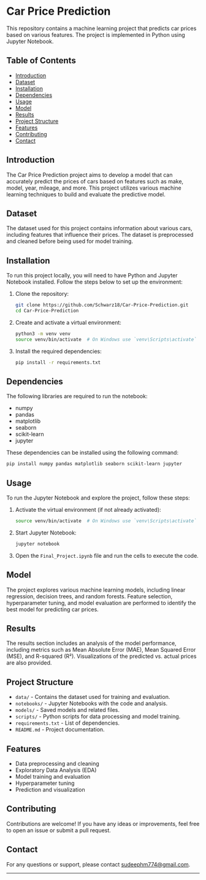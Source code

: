 
# Car Price Prediction

This repository contains a machine learning project that predicts car prices based on various features. The project is implemented in Python using Jupyter Notebook.

## Table of Contents

- [Introduction](#introduction)
- [Dataset](#dataset)
- [Installation](#installation)
- [Dependencies](#dependencies)
- [Usage](#usage)
- [Model](#model)
- [Results](#results)
- [Project Structure](#project-structure)
- [Features](#features)
- [Contributing](#contributing)
- [Contact](#contact)

## Introduction

The Car Price Prediction project aims to develop a model that can accurately predict the prices of cars based on features such as make, model, year, mileage, and more. This project utilizes various machine learning techniques to build and evaluate the predictive model.

## Dataset

The dataset used for this project contains information about various cars, including features that influence their prices. The dataset is preprocessed and cleaned before being used for model training.

## Installation

To run this project locally, you will need to have Python and Jupyter Notebook installed. Follow the steps below to set up the environment:

1. Clone the repository:
    ```bash
    git clone https://github.com/Schwarz18/Car-Price-Prediction.git
    cd Car-Price-Prediction
    ```

2. Create and activate a virtual environment:
    ```bash
    python3 -m venv venv
    source venv/bin/activate  # On Windows use `venv\Scripts\activate`
    ```

3. Install the required dependencies:
    ```bash
    pip install -r requirements.txt
    ```

## Dependencies

The following libraries are required to run the notebook:

- numpy
- pandas
- matplotlib
- seaborn
- scikit-learn
- jupyter

These dependencies can be installed using the following command:
```bash
pip install numpy pandas matplotlib seaborn scikit-learn jupyter
```

## Usage

To run the Jupyter Notebook and explore the project, follow these steps:

1. Activate the virtual environment (if not already activated):
    ```bash
    source venv/bin/activate  # On Windows use `venv\Scripts\activate`
    ```

2. Start Jupyter Notebook:
    ```bash
    jupyter notebook
    ```

3. Open the `Final_Project.ipynb` file and run the cells to execute the code.

## Model

The project explores various machine learning models, including linear regression, decision trees, and random forests. Feature selection, hyperparameter tuning, and model evaluation are performed to identify the best model for predicting car prices.

## Results

The results section includes an analysis of the model performance, including metrics such as Mean Absolute Error (MAE), Mean Squared Error (MSE), and R-squared (R²). Visualizations of the predicted vs. actual prices are also provided.

## Project Structure

- `data/` - Contains the dataset used for training and evaluation.
- `notebooks/` - Jupyter Notebooks with the code and analysis.
- `models/` - Saved models and related files.
- `scripts/` - Python scripts for data processing and model training.
- `requirements.txt` - List of dependencies.
- `README.md` - Project documentation.

## Features

- Data preprocessing and cleaning
- Exploratory Data Analysis (EDA)
- Model training and evaluation
- Hyperparameter tuning
- Prediction and visualization

## Contributing

Contributions are welcome! If you have any ideas or improvements, feel free to open an issue or submit a pull request.

## Contact

For any questions or support, please contact [sudeephm774@gmail.com](mailto:sudeephm774@gmail.com).

---
